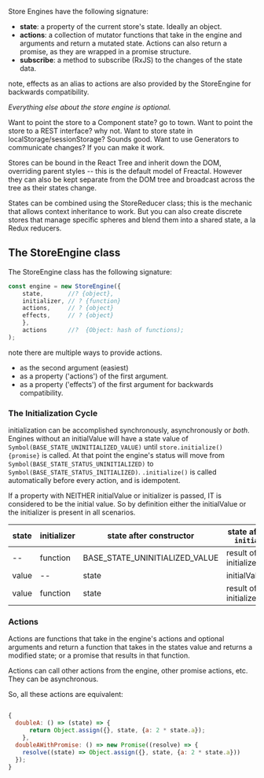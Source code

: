 Store Engines have the following signature:

* **state**: a property of the current store's state. Ideally an object. 
* **actions**: a collection of mutator functions that take in the engine and arguments and return a mutated state.
               Actions can also return a promise, as they are wrapped in a promise structure. 
* **subscribe**: a method to subscribe (RxJS) to the changes of the state data. 

note, effects as an alias to actions are also provided by the StoreEngine for backwards compatibility. 

*Everything else about the store engine is optional.* 

Want to point the store to a Component state? go to town. 
Want to point the store to a REST interface? why not. 
Want to store state in localStorage/sessionStorage? Sounds good. 
Want to use Generators to communicate changes? If you can make it work. 

Stores can be bound in the React Tree and inherit down the DOM, overriding parent styles -- this is the default model of Freactal. However they can also be kept separate from the DOM tree and broadcast across the tree as their states change. 

States can be combined using the StoreReducer class; this is the mechanic that allows context inheritance to work. 
But you can also create discrete stores that manage specific spheres and blend them into a shared state, a la Redux reducers. 

## The StoreEngine class

The StoreEngine class has the following signature: 

````javascript
const engine = new StoreEngine({
    state,       //? {object},
    initializer, // ? {function}
    actions,     // ? {object}
    effects,     // ? {object}
    },
    actions      //?  {Object: hash of functions);
);

````

note there are multiple ways to provide actions.

* as the second argument (easiest)
* as a property ('actions') of the first argument.
* as a property ('effects') of the first argument for backwards compatibility. 

### The Initialization Cycle 

initialization can be accomplished synchronously, asynchronously or *both*. Engines without an initialValue will have a state value of `Symbol(BASE_STATE_UNINITIALIZED_VALUE)` until `store.initialize() {promise}` is called. At that point the engine's status will move from `Symbol(BASE_STATE_STATUS_UNINITIALIZED)` to `Symbol(BASE_STATE_STATUS_INITIALIZED)`. `.initialize()` is called automatically before every action, and is idempotent. 

If a property with NEITHER initialValue or initializer is passed, IT is considered to be the initial value. So by definition either the initialValue or the initializer is present in all scenarios. 

| state | initializer | state after constructor | state after `await initialize()` |
|------|------|-----|-----|
| -- | function | BASE_STATE_UNINITIALIZED_VALUE | result of initializer(engine) |
| value | -- | state | initialValue |
| value | function | state | result of initializer(engine) |

### Actions

Actions are functions that take in the engine's actions and optional arguments 
and return a function that takes in the states value and returns a modified state;
or a promise that results in that function. 

Actions can call other actions from the engine, other promise actions, etc. They can be asynchronous. 

So, all these actions are equivalent:

````javascript

{
  doubleA: () => (state) => {
      return Object.assign({}, state, {a: 2 * state.a});
    },
  doubleAWithPromise: () => new Promise((resolve) => {
    resolve((state) => Object.assign({}, state, {a: 2 * state.a}))
  });
}

````

